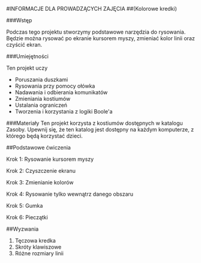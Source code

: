 #INFORMACJE DLA PROWADZĄCYCH ZAJĘCIA
##(Kolorowe kredki)

###Wstęp

Podczas tego projektu stworzymy podstawowe narzędzia do rysowania. Będzie można rysować po ekranie kursorem myszy, zmieniać kolor linii oraz czyścić ekran.

###Umiejętności

Ten projekt uczy

* Poruszania duszkami
* Rysowania przy pomocy ołówka
* Nadawania i odbierania komunikatów
* Zmieniania kostiumów
* Ustalania ograniczeń
* Tworzenia i korzystania z logiki Boole'a

###Materiały
Ten projekt korzysta z kostiumów dostępnych w katalogu Zasoby. Upewnij się, że ten katalog jest dostępny na każdym komputerze, z którego będą korzystać dzieci.

##Podstawowe ćwiczenia

Krok 1: Rysowanie kursorem myszy

Krok 2: Czyszczenie ekranu

Krok 3: Zmienianie kolorów

Krok 4: Rysowanie tylko wewnątrz danego obszaru

Krok 5: Gumka

Krok 6: Pieczątki

##Wyzwania

1. Tęczowa kredka
2. Skróty klawiszowe
3. Różne rozmiary linii
